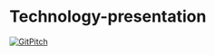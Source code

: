 # Technology-presentation

[![GitPitch](https://gitpitch.com/assets/badge.svg)](https://gitpitch.com/ernstbe/Technology-presentation/add-presentation?grs=github&t=white)